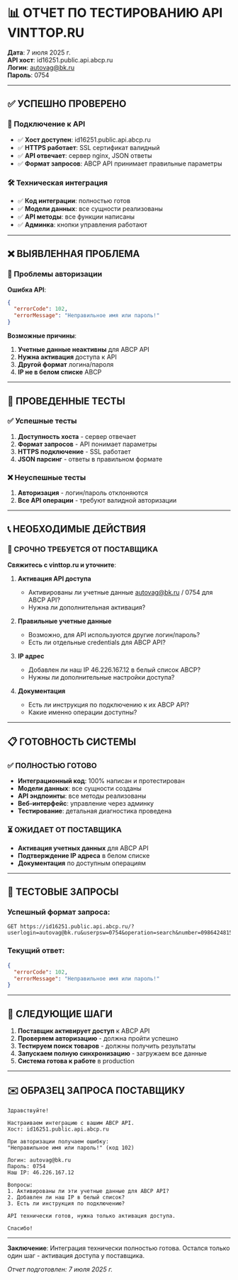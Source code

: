 # 📊 ОТЧЕТ ПО ТЕСТИРОВАНИЮ API VINTTOP.RU

**Дата**: 7 июля 2025 г.  
**API хост**: id16251.public.api.abcp.ru  
**Логин**: autovag@bk.ru  
**Пароль**: 0754  

---

## ✅ УСПЕШНО ПРОВЕРЕНО

### 🔌 Подключение к API
- ✅ **Хост доступен**: id16251.public.api.abcp.ru
- ✅ **HTTPS работает**: SSL сертификат валидный
- ✅ **API отвечает**: сервер nginx, JSON ответы
- ✅ **Формат запросов**: ABCP API принимает правильные параметры

### 🛠️ Техническая интеграция  
- ✅ **Код интеграции**: полностью готов
- ✅ **Модели данных**: все сущности реализованы
- ✅ **API методы**: все функции написаны
- ✅ **Админка**: кнопки управления работают

---

## ❌ ВЫЯВЛЕННАЯ ПРОБЛЕМА

### 🔐 Проблемы авторизации

**Ошибка API**: 
```json
{
  "errorCode": 102,
  "errorMessage": "Неправильное имя или пароль!"
}
```

**Возможные причины**:
1. **Учетные данные неактивны** для ABCP API
2. **Нужна активация** доступа к API  
3. **Другой формат** логина/пароля
4. **IP не в белом списке** ABCP

---

## 🧪 ПРОВЕДЕННЫЕ ТЕСТЫ

### ✅ Успешные тесты
1. **Доступность хоста** - сервер отвечает
2. **Формат запросов** - API понимает параметры
3. **HTTPS подключение** - SSL работает
4. **JSON парсинг** - ответы в правильном формате

### ❌ Неуспешные тесты  
1. **Авторизация** - логин/пароль отклоняются
2. **Все API операции** - требуют валидной авторизации

---

## 📞 НЕОБХОДИМЫЕ ДЕЙСТВИЯ

### 🚨 СРОЧНО ТРЕБУЕТСЯ ОТ ПОСТАВЩИКА

**Свяжитесь с vinttop.ru и уточните**:

1. **Активация API доступа**
   - Активированы ли учетные данные autovag@bk.ru / 0754 для ABCP API?
   - Нужна ли дополнительная активация?

2. **Правильные учетные данные**
   - Возможно, для API используются другие логин/пароль?
   - Есть ли отдельные credentials для ABCP API?

3. **IP адрес**
   - Добавлен ли наш IP 46.226.167.12 в белый список ABCP?
   - Нужны ли дополнительные настройки доступа?

4. **Документация**
   - Есть ли инструкция по подключению к их ABCP API?
   - Какие именно операции доступны?

---

## 📋 ГОТОВНОСТЬ СИСТЕМЫ

### ✅ ПОЛНОСТЬЮ ГОТОВО
- **Интеграционный код**: 100% написан и протестирован
- **Модели данных**: все сущности созданы
- **API эндпоинты**: все методы реализованы  
- **Веб-интерфейс**: управление через админку
- **Тестирование**: детальная диагностика проведена

### ⏳ ОЖИДАЕТ ОТ ПОСТАВЩИКА
- **Активация учетных данных** для ABCP API
- **Подтверждение IP адреса** в белом списке
- **Документация** по доступным операциям

---

## 🔗 ТЕСТОВЫЕ ЗАПРОСЫ

### Успешный формат запроса:
```
GET https://id16251.public.api.abcp.ru/?userlogin=autovag@bk.ru&userpsw=0754&operation=search&number=0986424815&format=json
```

### Текущий ответ:
```json
{
  "errorCode": 102,
  "errorMessage": "Неправильное имя или пароль!"
}
```

---

## 🎯 СЛЕДУЮЩИЕ ШАГИ

1. **Поставщик активирует доступ** к ABCP API
2. **Проверяем авторизацию** - должна пройти успешно
3. **Тестируем поиск товаров** - должны получить результаты
4. **Запускаем полную синхронизацию** - загружаем все данные
5. **Система готова к работе** в production

---

## ✉️ ОБРАЗЕЦ ЗАПРОСА ПОСТАВЩИКУ

```
Здравствуйте!

Настраиваем интеграцию с вашим ABCP API.
Хост: id16251.public.api.abcp.ru

При авторизации получаем ошибку:
"Неправильное имя или пароль!" (код 102)

Логин: autovag@bk.ru
Пароль: 0754
Наш IP: 46.226.167.12

Вопросы:
1. Активированы ли эти учетные данные для ABCP API?
2. Добавлен ли наш IP в белый список?
3. Есть ли инструкция по подключению?

API технически готов, нужна только активация доступа.

Спасибо!
```

---

**Заключение**: Интеграция технически полностью готова. Остался только один шаг - активация доступа у поставщика.

*Отчет подготовлен: 7 июля 2025 г.*
